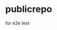 # publicrepo
for e2e test




























































































































































































































































































































































































































































































































































































































































































































































































































































































































































































































































































































































































































































































































































































































































































































































































































































































































































































































































































































































































































































































































































































































































































































































































































































































































































































































































































































































































































































































































































































































































































































































































































































































































































































































































